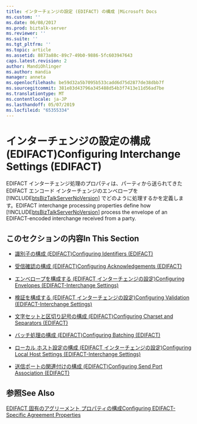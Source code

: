 ```yaml
---
title: インターチェンジの設定 (EDIFACT) の構成 |Microsoft Docs
ms.custom: ''
ms.date: 06/08/2017
ms.prod: biztalk-server
ms.reviewer: ''
ms.suite: ''
ms.tgt_pltfrm: ''
ms.topic: article
ms.assetid: 8873a88c-89c7-49b0-9886-5fc603947643
caps.latest.revision: 2
author: MandiOhlinger
ms.author: mandia
manager: anneta
ms.openlocfilehash: be59d32a5b7095b533cadd6d75d2877de38dbb7f
ms.sourcegitcommit: 381e83d43796a345488d54b3f7413e11d56ad7be
ms.translationtype: MT
ms.contentlocale: ja-JP
ms.lasthandoff: 05/07/2019
ms.locfileid: "65355334"
---
```

# <a name="configuring-interchange-settings-edifact"></a><span data-ttu-id="73f7a-102">インターチェンジの設定の構成 (EDIFACT)</span><span class="sxs-lookup"><span data-stu-id="73f7a-102">Configuring Interchange Settings (EDIFACT)</span></span>
<span data-ttu-id="73f7a-103">EDIFACT インターチェンジ処理のプロパティは、パーティから送られてきた EDIFACT エンコード インターチェンジのエンベロープを [!INCLUDE[btsBizTalkServerNoVersion](../includes/btsbiztalkservernoversion-md.md)] でどのように処理するかを定義します。</span><span class="sxs-lookup"><span data-stu-id="73f7a-103">EDIFACT interchange processing properties define how [!INCLUDE[btsBizTalkServerNoVersion](../includes/btsbiztalkservernoversion-md.md)] process the envelope of an EDIFACT-encoded interchange received from a party.</span></span>  
  
## <a name="in-this-section"></a><span data-ttu-id="73f7a-104">このセクションの内容</span><span class="sxs-lookup"><span data-stu-id="73f7a-104">In This Section</span></span>  
  
-   [<span data-ttu-id="73f7a-105">識別子の構成 (EDIFACT)</span><span class="sxs-lookup"><span data-stu-id="73f7a-105">Configuring Identifiers (EDIFACT)</span></span>](../core/configuring-identifiers-edifact.md)  
  
-   [<span data-ttu-id="73f7a-106">受信確認の構成 (EDIFACT)</span><span class="sxs-lookup"><span data-stu-id="73f7a-106">Configuring Acknowledgements (EDIFACT)</span></span>](../core/configuring-acknowledgements-edifact.md)  
  
-   [<span data-ttu-id="73f7a-107">エンベロープを構成する (EDIFACT インターチェンジの設定)</span><span class="sxs-lookup"><span data-stu-id="73f7a-107">Configuring Envelopes (EDIFACT-Interchange Settings)</span></span>](../core/configuring-envelopes-edifact-interchange-settings.md)  
  
-   [<span data-ttu-id="73f7a-108">検証を構成する (EDIFACT インターチェンジの設定)</span><span class="sxs-lookup"><span data-stu-id="73f7a-108">Configuring Validation (EDIFACT-Interchange Settings)</span></span>](../core/configuring-validation-edifact-interchange-settings.md)  
  
-   [<span data-ttu-id="73f7a-109">文字セットと区切り記号の構成 (EDIFACT)</span><span class="sxs-lookup"><span data-stu-id="73f7a-109">Configuring Charset and Separators (EDIFACT)</span></span>](../core/configuring-charset-and-separators-edifact.md)  
  
-   [<span data-ttu-id="73f7a-110">バッチ処理の構成 (EDIFACT)</span><span class="sxs-lookup"><span data-stu-id="73f7a-110">Configuring Batching (EDIFACT)</span></span>](../core/configuring-batching-edifact.md)  
  
-   [<span data-ttu-id="73f7a-111">ローカル ホスト設定の構成 (EDIFACT インターチェンジの設定)</span><span class="sxs-lookup"><span data-stu-id="73f7a-111">Configuring Local Host Settings (EDIFACT-Interchange Settings)</span></span>](../core/configuring-local-host-settings-edifact-interchange-settings.md)  
  
-   [<span data-ttu-id="73f7a-112">送信ポートの関連付けの構成 (EDIFACT)</span><span class="sxs-lookup"><span data-stu-id="73f7a-112">Configuring Send Port Association (EDIFACT)</span></span>](../core/configuring-send-port-association-edifact.md)  
  
## <a name="see-also"></a><span data-ttu-id="73f7a-113">参照</span><span class="sxs-lookup"><span data-stu-id="73f7a-113">See Also</span></span>  
 [<span data-ttu-id="73f7a-114">EDIFACT 固有のアグリーメント プロパティの構成</span><span class="sxs-lookup"><span data-stu-id="73f7a-114">Configuring EDIFACT-Specific Agreement Properties</span></span>](../core/configuring-edifact-specific-agreement-properties.md)